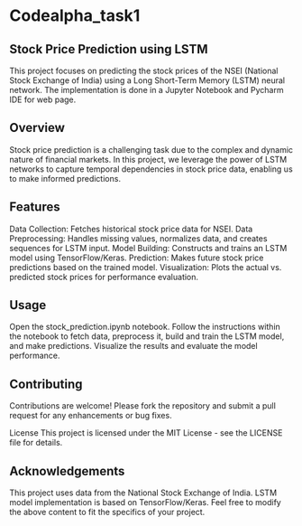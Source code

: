 # Codealpha_task1
## Stock Price Prediction using LSTM
This project focuses on predicting the stock prices of the NSEI (National Stock Exchange of India) using a Long Short-Term Memory (LSTM) neural network. The implementation is done in a Jupyter Notebook and Pycharm IDE for web page.

## Overview
Stock price prediction is a challenging task due to the complex and dynamic nature of financial markets. In this project, we leverage the power of LSTM networks to capture temporal dependencies in stock price data, enabling us to make informed predictions.

## Features
Data Collection: Fetches historical stock price data for NSEI.
Data Preprocessing: Handles missing values, normalizes data, and creates sequences for LSTM input.
Model Building: Constructs and trains an LSTM model using TensorFlow/Keras.
Prediction: Makes future stock price predictions based on the trained model.
Visualization: Plots the actual vs. predicted stock prices for performance evaluation.

## Usage
Open the stock_prediction.ipynb notebook.
Follow the instructions within the notebook to fetch data, preprocess it, build and train the LSTM model, and make predictions.
Visualize the results and evaluate the model performance.


## Contributing
Contributions are welcome! Please fork the repository and submit a pull request for any enhancements or bug fixes.

License
This project is licensed under the MIT License - see the LICENSE file for details.

## Acknowledgements
This project uses data from the National Stock Exchange of India.
LSTM model implementation is based on TensorFlow/Keras.
Feel free to modify the above content to fit the specifics of your project.







